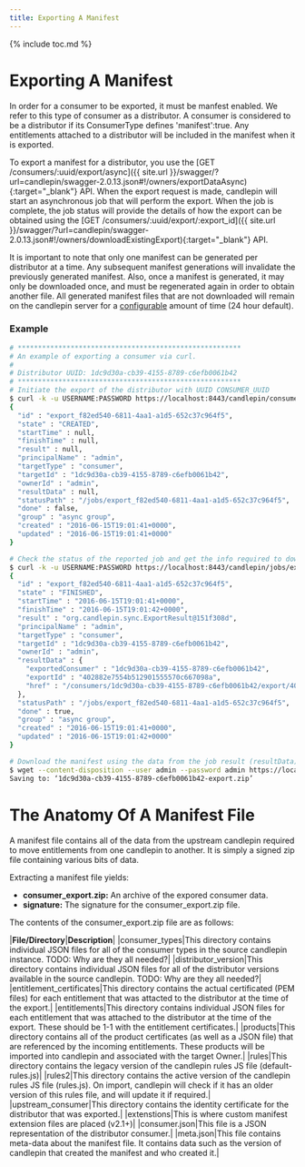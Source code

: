 ```yaml
---
title: Exporting A Manifest
---
```

{% include toc.md %}

# Exporting A Manifest

In order for a consumer to be exported, it must be manfest enabled. We refer to this type of consumer as a distributor. A consumer is considered to be a distributor if its ConsumerType defines 'manifest':true. Any entitlements attached to a distributor will be included in the manifest when it is exported.

To export a manifest for a distributor, you use the [GET /consumers/:uuid/export/async]({{ site.url }}/swagger/?url=candlepin/swagger-2.0.13.json#!/owners/exportDataAsync){:target="_blank"} API. When the export request is made, candlepin will start an asynchronous job that will perform the export. When the job is complete, the job status will provide the details of how the export can be obtained using the [GET /consumers/:uuid/export/:export_id]({{ site.url }}/swagger/?url=candlepin/swagger-2.0.13.json#!/owners/downloadExistingExport){:target="_blank"} API.

It is important to note that only one manifest can be generated per distributor at a time. Any subsequent manifest generations will invalidate the previously generated manifest. Also, once a manifest is generated, it may only be downloaded once, and must be regenerated again in order to obtain another file. All generated manifest files that are not downloaded will remain on the candlepin server for a [configurable](https://github.com/candlepin/candlepin/blob/main/server/src/main/java/org/candlepin/config/ConfigProperties.java) amount of time (24 hour default).


### Example

```bash
# *******************************************************
# An example of exporting a consumer via curl.
#
# Distributor UUID: 1dc9d30a-cb39-4155-8789-c6efb0061b42
# *******************************************************
# Initiate the export of the distributor with UUID CONSUMER_UUID
$ curl -k -u USERNAME:PASSWORD https://localhost:8443/candlepin/consumers/1dc9d30a-cb39-4155-8789-c6efb0061b42/export/async
{
  "id" : "export_f82ed540-6811-4aa1-a1d5-652c37c964f5",
  "state" : "CREATED",
  "startTime" : null,
  "finishTime" : null,
  "result" : null,
  "principalName" : "admin",
  "targetType" : "consumer",
  "targetId" : "1dc9d30a-cb39-4155-8789-c6efb0061b42",
  "ownerId" : "admin",
  "resultData" : null,
  "statusPath" : "/jobs/export_f82ed540-6811-4aa1-a1d5-652c37c964f5",
  "done" : false,
  "group" : "async group",
  "created" : "2016-06-15T19:01:41+0000",
  "updated" : "2016-06-15T19:01:41+0000"
}

# Check the status of the reported job and get the info required to download the manifest.
$ curl -k -u USERNAME:PASSWORD https://localhost:8443/candlepin/jobs/export_f82ed540-6811-4aa1-a1d5-652c37c964f5?result_data=true
{
  "id" : "export_f82ed540-6811-4aa1-a1d5-652c37c964f5",
  "state" : "FINISHED",
  "startTime" : "2016-06-15T19:01:41+0000",
  "finishTime" : "2016-06-15T19:01:42+0000",
  "result" : "org.candlepin.sync.ExportResult@151f308d",
  "principalName" : "admin",
  "targetType" : "consumer",
  "targetId" : "1dc9d30a-cb39-4155-8789-c6efb0061b42",
  "ownerId" : "admin",
  "resultData" : {
    "exportedConsumer" : "1dc9d30a-cb39-4155-8789-c6efb0061b42",
    "exportId" : "402882e7554b512901555570c667098a",
    "href" : "/consumers/1dc9d30a-cb39-4155-8789-c6efb0061b42/export/402882e7554b512901555570c667098a"
  },
  "statusPath" : "/jobs/export_f82ed540-6811-4aa1-a1d5-652c37c964f5",
  "done" : true,
  "group" : "async group",
  "created" : "2016-06-15T19:01:41+0000",
  "updated" : "2016-06-15T19:01:42+0000"
}

# Download the manifest using the data from the job result (resultData).
$ wget --content-disposition --user admin --password admin https://localhost:8443/candlepin/consumers/1dc9d30a-cb39-4155-8789-c6efb0061b42/export/402882e7554b512901555570c667098a
Saving to: ‘1dc9d30a-cb39-4155-8789-c6efb0061b42-export.zip’

```

# The Anatomy Of A Manifest File

A manifest file contains all of the data from the upstream candlepin required to move entitlements from one candlepin to another. It is simply a signed zip file containing various bits of data.

Extracting a manifest file yields:

- **consumer_export.zip:** An archive of the expored consumer data.
- **signature:** The signature for the consumer_export.zip file.

The contents of the consumer_export.zip file are as follows:

|**File/Directory**|**Description**|
|consumer_types|This directory contains individual JSON files for all of the consumer types in the source candlepin instance. TODO: Why are they all needed?|
|distributor_version|This directory contains individual JSON files for all of the distributor versions available in the source candlepin. TODO: Why are they all needed?|
|entitlement_certificates|This directory contains the actual certificated (PEM files) for each entitlement that was attacted to the distributor at the time of the export.|
|entitlements|This directory contains individual JSON files for each entitlement that was attached to the distributor at the time of the export. These should be 1-1 with the entitlement certificates.|
|products|This directory contains all of the product certificates (as well as a JSON file) that are referenced by the incoming entitlements. These products will be imported into candlepin and associated with the target Owner.|
|rules|This directory contains the legacy version of the candlepin rules JS file (default-rules.js)|
|rules2|This directory contains the active version of the candlepin rules JS file (rules.js). On import, candlepin will check if it has an older version of this rules file, and will update it if required.|
|upstream_consumer|This directory contains the identity certificate for the distributor that was exported.|
|extenstions|This is where custom manifest extension files are placed (v2.1+)|
|consumer.json|This file is a JSON representation of the distributor consumer.|
|meta.json|This file contains meta-data about the manifest file. It contains data such as the version of candlepin that created the manifest and who created it.|

